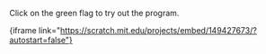 Click on the green flag to try out the program.

{iframe link="https://scratch.mit.edu/projects/embed/149427673/?autostart=false"}
